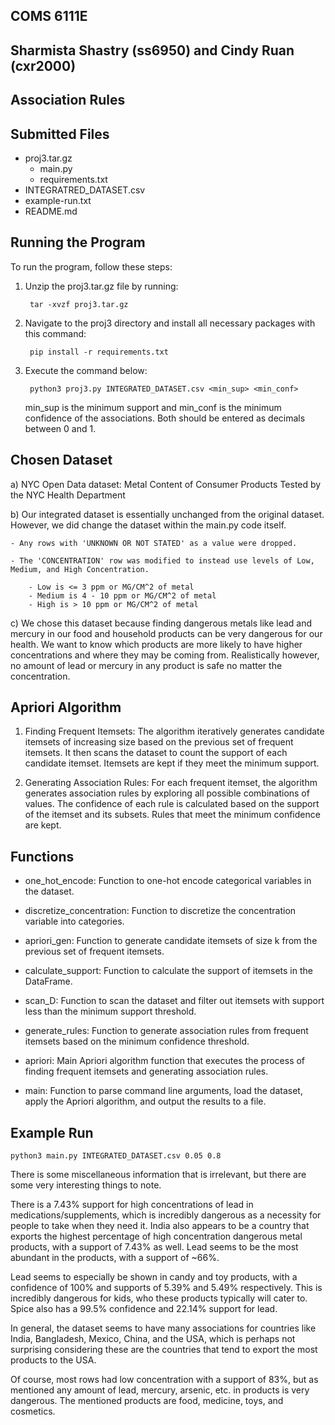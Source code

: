 ## COMS 6111E
## Sharmista Shastry (ss6950) and Cindy Ruan (cxr2000)
## Association Rules

## Submitted Files

- proj3.tar.gz
    - main.py
    - requirements.txt
- INTEGRATRED_DATASET.csv
- example-run.txt
- README.md

## Running the Program

To run the program, follow these steps:

1. Unzip the proj3.tar.gz file by running:
   ```
    tar -xvzf proj3.tar.gz
   ```

2. Navigate to the proj3 directory and install all necessary packages with this command:
   ```
    pip install -r requirements.txt
   ```

3. Execute the command below:
   ```
    python3 proj3.py INTEGRATED_DATASET.csv <min_sup> <min_conf>
   ```
   min_sup is the minimum support and min_conf is the minimum confidence of the associations. Both should be entered as decimals between 0 and 1.

## Chosen Dataset

a) NYC Open Data dataset: Metal Content of Consumer Products Tested by the NYC Health Department

b) Our integrated dataset is essentially unchanged from the original dataset. However, we did change the dataset within the main.py code itself. 

    - Any rows with 'UNKNOWN OR NOT STATED' as a value were dropped.

    - The 'CONCENTRATION' row was modified to instead use levels of Low, Medium, and High Concentration.

        - Low is <= 3 ppm or MG/CM^2 of metal
        - Medium is 4 - 10 ppm or MG/CM^2 of metal
        - High is > 10 ppm or MG/CM^2 of metal

c) We chose this dataset because finding dangerous metals like lead and mercury in our food and household products can be very dangerous for our health. We want to know which products are more likely to have higher concentrations and where they may be coming from. Realistically however, no amount of lead or mercury in any product is safe no matter the concentration.

## Apriori Algorithm

1) Finding Frequent Itemsets: The algorithm iteratively generates candidate itemsets of increasing size based on the previous set of frequent itemsets. It then scans the dataset to count the support of each candidate itemset. Itemsets are kept if they meet the minimum support.

2) Generating Association Rules: For each frequent itemset, the algorithm generates association rules by exploring all possible combinations of values. The confidence of each rule is calculated based on the support of the itemset and its subsets. Rules that meet the minimum confidence are kept.

## Functions

- one_hot_encode: Function to one-hot encode categorical variables in the dataset.

- discretize_concentration: Function to discretize the concentration variable into categories.

- apriori_gen: Function to generate candidate itemsets of size k from the previous set of frequent itemsets.

- calculate_support: Function to calculate the support of itemsets in the DataFrame.

- scan_D: Function to scan the dataset and filter out itemsets with support less than the minimum support threshold.

- generate_rules: Function to generate association rules from frequent itemsets based on the minimum confidence threshold.

- apriori: Main Apriori algorithm function that executes the process of finding frequent itemsets and generating association rules.

- main: Function to parse command line arguments, load the dataset, apply the Apriori algorithm, and output the results to a file.

## Example Run

```
python3 main.py INTEGRATED_DATASET.csv 0.05 0.8
```

There is some miscellaneous information that is irrelevant, but there are some very interesting things to note.

There is a 7.43% support for high concentrations of lead in medications/supplements, which is incredibly dangerous as a necessity for people to take when they need it. India also appears to be a country that exports the highest percentage of high concentration dangerous metal products, with a support of 7.43% as well. Lead seems to be the most abundant in the products, with a support of ~66%.

Lead seems to especially be shown in candy and toy products, with a confidence of 100% and supports of 5.39% and 5.49% respectively. This is incredibly dangerous for kids, who these products typically will cater to. Spice also has a 99.5% confidence and 22.14% support for lead. 

In general, the dataset seems to have many associations for countries like India, Bangladesh, Mexico, China, and the USA, which is perhaps not surprising considering these are the countries that tend to export the most products to the USA.

Of course, most rows had low concentration with a support of 83%, but as mentioned any amount of lead, mercury, arsenic, etc. in products is very dangerous. The mentioned products are food, medicine, toys, and cosmetics.


